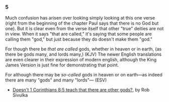 ### 5

Much confusion has arisen over looking simply looking at this one
verse (right from the beginning of the chapter Paul says that there
is no God but one). But it is clear even from the verse itself that
other "true" deities are not in view. When it says "that are
called," it's saying that some people are calling them "god," but
just because they do doesn't make them "god."

For though there be *that are called* gods, whether in heaven or in
earth, (as there be gods many, and lords many,) (KJV)
The newer English translations are even clearer in their expression
of modern english, although the King James Version is just fine for
demonstrating that point.

For although there may be *so-called* gods in heaven or on earth—as
indeed there are many "gods" and many "lords"— (ESV)
-   [Doesn't 1 Corinthians 8:5 teach that there are other gods?](http://www.mormoninfo.org/news-info/faqs/bible-passages/gods-many-and-lords-many-1-corinthians-8-5),
    by Rob Sivulka



